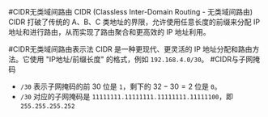 #CIDR无类域间路由 CIDR (Classless Inter-Domain Routing - 无类域间路由) 
CIDR 打破了传统的 A、B、C 类地址的界限，允许使用任意长度的前缀来分配 IP 地址和进行路由，从而实现了路由聚合和更高效的 IP 地址利用。

 #CIDR无类域间路由表示法 CIDR 是一种更现代、更灵活的 IP 地址分配和路由方法。它使用 "IP地址/前缀长度" 的格式，例如 `192.168.4.0/30`。 #CIDR与子网掩码 
*   `/30` 表示子网掩码的前 30 位是 `1`，剩下的 $32-30=2$ 位是 `0`。
*   `/30` 对应的子网掩码是 `11111111.11111111.11111111.11111100`，即 `255.255.255.252`